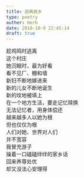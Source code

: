 ```yaml
---  
title: 逃离故乡  
type: poetry  
auther: Herb  
date: 2018-10-9 22:45:14  
draft: true
---  
```

趁鸡鸣时逃离  
这个村庄  
她沉眠时，最为好看  
看不见厂、棚和墙    
新妇不断地嫁进来  
新的儿女不断地诞生  
新的坟地被填上  
在一个地方生活，要走记忆赎换  
无法记忆者，用身体偿还    
越来越多人以她为根  
但也仅仅为根  
人们对她、世界对人们  
并不宽容    
我冒充游子  
操着一口磕磕绊绊的家乡话  
回来养尊处优  
却又没法心安理得